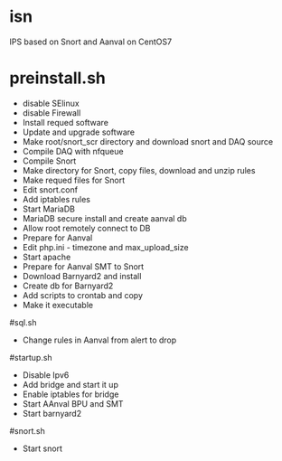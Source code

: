 # isn
IPS based on Snort and Aanval on CentOS7

# preinstall.sh

+ disable SElinux
+ disable Firewall
+ Install requed software
+ Update and upgrade software
+ Make root/snort_scr directory and download snort and DAQ source
+ Compile DAQ with nfqueue
+ Compile Snort
+ Make directory for Snort, copy files, download and unzip rules
+ Make requed files for Snort
+ Edit snort.conf
+ Add iptables rules
+ Start MariaDB
+ MariaDB secure install and create aanval db
+ Allow root remotely connect to DB
+ Prepare for Aanval
+ Edit php.ini - timezone and max_upload_size
+ Start apache
+ Prepare for Aanval SMT to Snort
+ Download Barnyard2 and install
+ Create db for Barnyard2
+ Add scripts to crontab and copy
+ Make it executable

#sql.sh

+ Change rules in Aanval from alert to drop

#startup.sh

+ Disable Ipv6
+ Add bridge and start it up
+ Enable iptables for bridge
+ Start AAnval BPU and SMT
+ Start barnyard2

#snort.sh

+ Start snort
